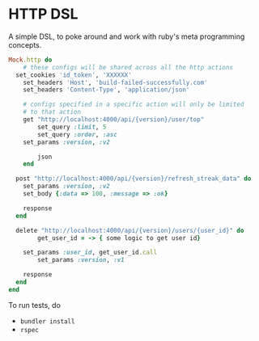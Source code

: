 # HTTP DSL

A simple DSL, to poke around and work with ruby's meta programming concepts.

```ruby
Mock.http do
	# these configs will be shared across all the http actions
  set_cookies 'id_token', 'XXXXXX'
	set_headers 'Host', 'build-failed-successfully.com'
	set_headers 'Content-Type', 'application/json'

	# configs specified in a specific action will only be limited
	# to that action
	get "http://localhost:4000/api/{version}/user/top" 
		set_query :limit, 5
		set_query :order, :asc
    set_params :version, :v2

		json
	end

  post "http://localhost:4000/api/{version}/refresh_streak_data" do
    set_params :version, :v2
    set_body {:data => 100, :message => :ok}

    response
  end

  delete "http://localhost:4000/api/{version}/users/{user_id}" do
		get_user_id = -> { some logic to get user id}

    set_params :user_id, get_user_id.call
		set_params :version, :v1

    response
  end
end
```

To run tests, do

- `bundler install`
- `rspec`